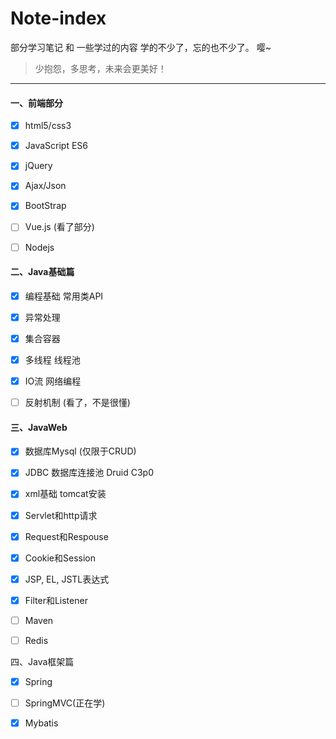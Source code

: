 # Note-index

部分学习笔记 和  一些学过的内容 学的不少了，忘的也不少了。  嘤~

> 少抱怨，多思考，未来会更美好！

------

#### 一、前端部分

- [x] html5/css3
- [x] JavaScript ES6
- [x] jQuery
- [x] Ajax/Json
- [x] BootStrap
- [ ] Vue.js  (看了部分)
- [ ] Nodejs


#### 二、Java基础篇
- [x] 编程基础 常用类API
- [x] 异常处理
- [x] 集合容器
- [x] 多线程 线程池
- [x] IO流 网络编程
- [ ] 反射机制  (看了，不是很懂)


#### 三、JavaWeb
- [x] 数据库Mysql (仅限于CRUD)
- [x] JDBC 数据库连接池 Druid C3p0
- [x] xml基础 tomcat安装 
- [x] Servlet和http请求
- [x] Request和Respouse
- [x] Cookie和Session
- [x] JSP, EL, JSTL表达式
- [x] Filter和Listener
- [ ] Maven
- [ ] Redis


四、Java框架篇
- [x] Spring 
- [ ] SpringMVC(正在学)
- [x] Mybatis

